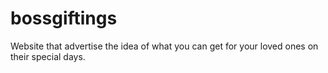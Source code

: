 # bossgiftings
Website that advertise the idea of what you can get for your loved ones on their special days.
